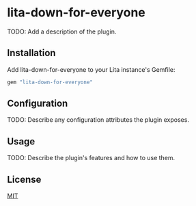 # lita-down-for-everyone

TODO: Add a description of the plugin.

## Installation

Add lita-down-for-everyone to your Lita instance's Gemfile:

``` ruby
gem "lita-down-for-everyone"
```

## Configuration

TODO: Describe any configuration attributes the plugin exposes.

## Usage

TODO: Describe the plugin's features and how to use them.

## License

[MIT](http://opensource.org/licenses/MIT)
